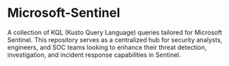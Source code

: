 # Microsoft-Sentinel
A collection of KQL (Kusto Query Language) queries tailored for Microsoft Sentinel. This repository serves as a centralized hub for security analysts, engineers, and SOC teams looking to enhance their threat detection, investigation, and incident response capabilities in Sentinel.
